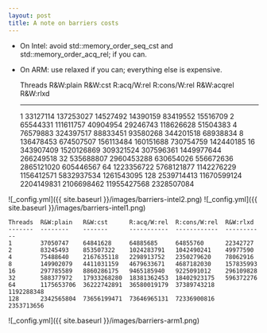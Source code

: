 ```yaml
---
layout: post
title: A note on barriers costs
---
```


 - On Intel: avoid std::memory_order_seq_cst and std::memory_order_acq_rel; if you can.
 - On ARM: use relaxed if you can; everything else is expensive.

    Threads  R&W:plain   R&W:cst      R:acq/W:rel  R:cons/W:rel  R&W:acqrel   R&W:rlxd
    -------  --------    -------      -----------  ------------  -------      -----------
    1        33127114    137253027    14527492     14390159      83419552     15516709
    2        65544331    111611757    40904954     29246743      118626628    51504383
    4        76579883    324397517    88833451     93580268      344201518    68938834
    8        136478453   674507507    156113484    160151688     730754759    142440185
    16       343907409   1520126869   309321524    307596361     1449977644   266249518
    32       535688807   2960453288   630654026    556672636     2865121020   605446567
    64       1223356722  5768121877   1142276229   1156412571    5832937534   1261543095
    128      2539714413  11670599124  2204149831   2106698462    11955427568  2328507084

![_config.yml]({{ site.baseurl }}/images/barriers-intel2.png)
![_config.yml]({{ site.baseurl }}/images/barriers-intel1.png)

    Threads  R&W:plain   R&W:cst      R:acq/W:rel  R:cons/W:rel  R&W:rlxd
    -------  --------    -------      -----------  ------------  -----------
    1        37050747    64841628     64885685     64855760      22342727
    2        83245493    853507322    1024283791   1042490241    49977590
    4        75488640    2167635118   2298913752   2350279620    78062916
    8        149902079   4411031159   4679633671   4687182030    157835993
    16       297785589   8860286175   9465185940   9225091012    296109828
    32       588377972   17933268280  18381362453  18402923175   596372276 
    64       1175653706  36222742891  36580019179  37389743218   1192288348
    128      2342565804  73656199471  73646965131  72336900816   2353713656

![_config.yml]({{ site.baseurl }}/images/barriers-arm1.png)



